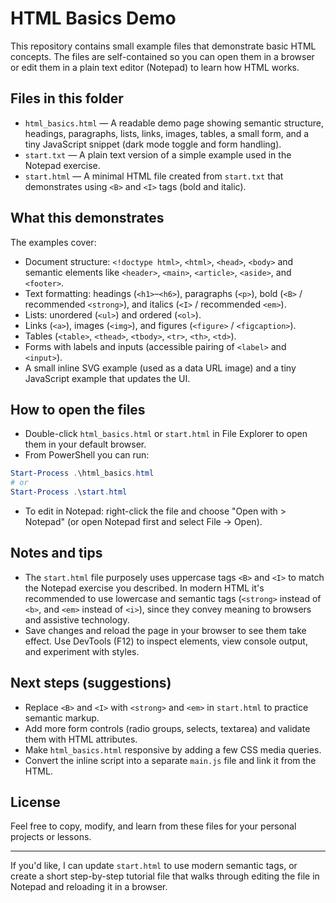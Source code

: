 # HTML Basics Demo

This repository contains small example files that demonstrate basic HTML concepts. The files are self-contained so you can open them in a browser or edit them in a plain text editor (Notepad) to learn how HTML works.

## Files in this folder

- `html_basics.html` — A readable demo page showing semantic structure, headings, paragraphs, lists, links, images, tables, a small form, and a tiny JavaScript snippet (dark mode toggle and form handling).
- `start.txt` — A plain text version of a simple example used in the Notepad exercise.
- `start.html` — A minimal HTML file created from `start.txt` that demonstrates using `<B>` and `<I>` tags (bold and italic).

## What this demonstrates

The examples cover:

- Document structure: `<!doctype html>`, `<html>`, `<head>`, `<body>` and semantic elements like `<header>`, `<main>`, `<article>`, `<aside>`, and `<footer>`.
- Text formatting: headings (`<h1>`–`<h6>`), paragraphs (`<p>`), bold (`<B>` / recommended `<strong>`), and italics (`<I>` / recommended `<em>`).
- Lists: unordered (`<ul>`) and ordered (`<ol>`).
- Links (`<a>`), images (`<img>`), and figures (`<figure>` / `<figcaption>`).
- Tables (`<table>`, `<thead>`, `<tbody>`, `<tr>`, `<th>`, `<td>`).
- Forms with labels and inputs (accessible pairing of `<label>` and `<input>`).
- A small inline SVG example (used as a data URL image) and a tiny JavaScript example that updates the UI.

## How to open the files

- Double-click `html_basics.html` or `start.html` in File Explorer to open them in your default browser.
- From PowerShell you can run:

```powershell
Start-Process .\html_basics.html
# or
Start-Process .\start.html
```

- To edit in Notepad: right-click the file and choose "Open with > Notepad" (or open Notepad first and select File → Open).

## Notes and tips

- The `start.html` file purposely uses uppercase tags `<B>` and `<I>` to match the Notepad exercise you described. In modern HTML it's recommended to use lowercase and semantic tags (`<strong>` instead of `<b>`, and `<em>` instead of `<i>`), since they convey meaning to browsers and assistive technology.
- Save changes and reload the page in your browser to see them take effect. Use DevTools (F12) to inspect elements, view console output, and experiment with styles.

## Next steps (suggestions)

- Replace `<B>` and `<I>` with `<strong>` and `<em>` in `start.html` to practice semantic markup.
- Add more form controls (radio groups, selects, textarea) and validate them with HTML attributes.
- Make `html_basics.html` responsive by adding a few CSS media queries.
- Convert the inline script into a separate `main.js` file and link it from the HTML.

## License

Feel free to copy, modify, and learn from these files for your personal projects or lessons.

---

If you'd like, I can update `start.html` to use modern semantic tags, or create a short step-by-step tutorial file that walks through editing the file in Notepad and reloading it in a browser.